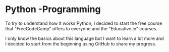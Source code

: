 # Python -Programming

To try to understand how it works Python, I decided to start the free course that "FreeCodeCamp" offers to everyone and the "Educative.io" courses. 

I only know the basics about this language but I want to learn a lot more and I decided to start from the beginning using GitHub to share my progress.





